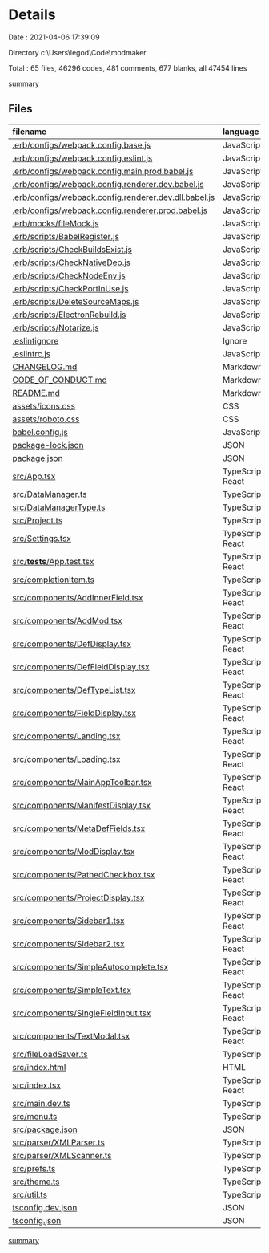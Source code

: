 # Details

Date : 2021-04-06 17:39:09

Directory c:\Users\legod\Code\modmaker

Total : 65 files,  46296 codes, 481 comments, 677 blanks, all 47454 lines

[summary](results.md)

## Files
| filename | language | code | comment | blank | total |
| :--- | :--- | ---: | ---: | ---: | ---: |
| [.erb/configs/webpack.config.base.js](/.erb/configs/webpack.config.base.js) | JavaScript | 33 | 7 | 7 | 47 |
| [.erb/configs/webpack.config.eslint.js](/.erb/configs/webpack.config.eslint.js) | JavaScript | 2 | 1 | 2 | 5 |
| [.erb/configs/webpack.config.main.prod.babel.js](/.erb/configs/webpack.config.main.prod.babel.js) | JavaScript | 46 | 17 | 13 | 76 |
| [.erb/configs/webpack.config.renderer.dev.babel.js](/.erb/configs/webpack.config.renderer.dev.babel.js) | JavaScript | 242 | 26 | 17 | 285 |
| [.erb/configs/webpack.config.renderer.dev.dll.babel.js](/.erb/configs/webpack.config.renderer.dev.dll.babel.js) | JavaScript | 43 | 15 | 15 | 73 |
| [.erb/configs/webpack.config.renderer.prod.babel.js](/.erb/configs/webpack.config.renderer.prod.babel.js) | JavaScript | 129 | 20 | 14 | 163 |
| [.erb/mocks/fileMock.js](/.erb/mocks/fileMock.js) | JavaScript | 1 | 0 | 1 | 2 |
| [.erb/scripts/BabelRegister.js](/.erb/scripts/BabelRegister.js) | JavaScript | 5 | 0 | 2 | 7 |
| [.erb/scripts/CheckBuildsExist.js](/.erb/scripts/CheckBuildsExist.js) | JavaScript | 21 | 1 | 4 | 26 |
| [.erb/scripts/CheckNativeDep.js](/.erb/scripts/CheckNativeDep.js) | JavaScript | 48 | 3 | 2 | 53 |
| [.erb/scripts/CheckNodeEnv.js](/.erb/scripts/CheckNodeEnv.js) | JavaScript | 14 | 0 | 3 | 17 |
| [.erb/scripts/CheckPortInUse.js](/.erb/scripts/CheckPortInUse.js) | JavaScript | 14 | 0 | 3 | 17 |
| [.erb/scripts/DeleteSourceMaps.js](/.erb/scripts/DeleteSourceMaps.js) | JavaScript | 4 | 3 | 1 | 8 |
| [.erb/scripts/ElectronRebuild.js](/.erb/scripts/ElectronRebuild.js) | JavaScript | 20 | 0 | 3 | 23 |
| [.erb/scripts/Notarize.js](/.erb/scripts/Notarize.js) | JavaScript | 23 | 0 | 6 | 29 |
| [.eslintignore](/.eslintignore) | Ignore | 35 | 12 | 13 | 60 |
| [.eslintrc.js](/.eslintrc.js) | JavaScript | 28 | 2 | 1 | 31 |
| [CHANGELOG.md](/CHANGELOG.md) | Markdown | 341 | 0 | 193 | 534 |
| [CODE_OF_CONDUCT.md](/CODE_OF_CONDUCT.md) | Markdown | 57 | 0 | 20 | 77 |
| [README.md](/README.md) | Markdown | 124 | 0 | 34 | 158 |
| [assets/icons.css](/assets/icons.css) | CSS | 21 | 1 | 2 | 24 |
| [assets/roboto.css](/assets/roboto.css) | CSS | 224 | 28 | 1 | 253 |
| [babel.config.js](/babel.config.js) | JavaScript | 43 | 8 | 12 | 63 |
| [package-lock.json](/package-lock.json) | JSON | 40,194 | 0 | 1 | 40,195 |
| [package.json](/package.json) | JSON | 83 | 197 | 0 | 280 |
| [src/App.tsx](/src/App.tsx) | TypeScript React | 154 | 3 | 7 | 164 |
| [src/DataManager.ts](/src/DataManager.ts) | TypeScript | 190 | 0 | 19 | 209 |
| [src/DataManagerType.ts](/src/DataManagerType.ts) | TypeScript | 19 | 0 | 3 | 22 |
| [src/Project.ts](/src/Project.ts) | TypeScript | 133 | 0 | 21 | 154 |
| [src/Settings.tsx](/src/Settings.tsx) | TypeScript React | 75 | 0 | 5 | 80 |
| [src/__tests__/App.test.tsx](/src/__tests__/App.test.tsx) | TypeScript React | 8 | 0 | 2 | 10 |
| [src/completionItem.ts](/src/completionItem.ts) | TypeScript | 79 | 0 | 13 | 92 |
| [src/components/AddInnerField.tsx](/src/components/AddInnerField.tsx) | TypeScript React | 43 | 0 | 2 | 45 |
| [src/components/AddMod.tsx](/src/components/AddMod.tsx) | TypeScript React | 50 | 1 | 2 | 53 |
| [src/components/DefDisplay.tsx](/src/components/DefDisplay.tsx) | TypeScript React | 79 | 1 | 3 | 83 |
| [src/components/DefFieldDisplay.tsx](/src/components/DefFieldDisplay.tsx) | TypeScript React | 237 | 2 | 9 | 248 |
| [src/components/DefTypeList.tsx](/src/components/DefTypeList.tsx) | TypeScript React | 74 | 0 | 4 | 78 |
| [src/components/FieldDisplay.tsx](/src/components/FieldDisplay.tsx) | TypeScript React | 62 | 0 | 4 | 66 |
| [src/components/Landing.tsx](/src/components/Landing.tsx) | TypeScript React | 57 | 0 | 3 | 60 |
| [src/components/Loading.tsx](/src/components/Loading.tsx) | TypeScript React | 98 | 1 | 3 | 102 |
| [src/components/MainAppToolbar.tsx](/src/components/MainAppToolbar.tsx) | TypeScript React | 44 | 0 | 3 | 47 |
| [src/components/ManifestDisplay.tsx](/src/components/ManifestDisplay.tsx) | TypeScript React | 196 | 0 | 2 | 198 |
| [src/components/MetaDefFields.tsx](/src/components/MetaDefFields.tsx) | TypeScript React | 92 | 0 | 3 | 95 |
| [src/components/ModDisplay.tsx](/src/components/ModDisplay.tsx) | TypeScript React | 179 | 1 | 2 | 182 |
| [src/components/PathedCheckbox.tsx](/src/components/PathedCheckbox.tsx) | TypeScript React | 31 | 0 | 3 | 34 |
| [src/components/ProjectDisplay.tsx](/src/components/ProjectDisplay.tsx) | TypeScript React | 114 | 3 | 10 | 127 |
| [src/components/Sidebar1.tsx](/src/components/Sidebar1.tsx) | TypeScript React | 78 | 0 | 6 | 84 |
| [src/components/Sidebar2.tsx](/src/components/Sidebar2.tsx) | TypeScript React | 140 | 0 | 7 | 147 |
| [src/components/SimpleAutocomplete.tsx](/src/components/SimpleAutocomplete.tsx) | TypeScript React | 61 | 2 | 5 | 68 |
| [src/components/SimpleText.tsx](/src/components/SimpleText.tsx) | TypeScript React | 63 | 1 | 4 | 68 |
| [src/components/SingleFieldInput.tsx](/src/components/SingleFieldInput.tsx) | TypeScript React | 187 | 0 | 9 | 196 |
| [src/components/TextModal.tsx](/src/components/TextModal.tsx) | TypeScript React | 152 | 1 | 10 | 163 |
| [src/fileLoadSaver.ts](/src/fileLoadSaver.ts) | TypeScript | 339 | 2 | 20 | 361 |
| [src/index.html](/src/index.html) | HTML | 45 | 0 | 4 | 49 |
| [src/index.tsx](/src/index.tsx) | TypeScript React | 5 | 0 | 2 | 7 |
| [src/main.dev.ts](/src/main.dev.ts) | TypeScript | 300 | 34 | 33 | 367 |
| [src/menu.ts](/src/menu.ts) | TypeScript | 293 | 0 | 15 | 308 |
| [src/package.json](/src/package.json) | JSON | 18 | 0 | 1 | 19 |
| [src/parser/XMLParser.ts](/src/parser/XMLParser.ts) | TypeScript | 200 | 30 | 16 | 246 |
| [src/parser/XMLScanner.ts](/src/parser/XMLScanner.ts) | TypeScript | 471 | 54 | 36 | 561 |
| [src/prefs.ts](/src/prefs.ts) | TypeScript | 22 | 0 | 2 | 24 |
| [src/theme.ts](/src/theme.ts) | TypeScript | 7 | 1 | 3 | 11 |
| [src/util.ts](/src/util.ts) | TypeScript | 69 | 1 | 9 | 79 |
| [tsconfig.dev.json](/tsconfig.dev.json) | JSON | 6 | 0 | 1 | 7 |
| [tsconfig.json](/tsconfig.json) | JSON | 31 | 2 | 1 | 34 |

[summary](results.md)